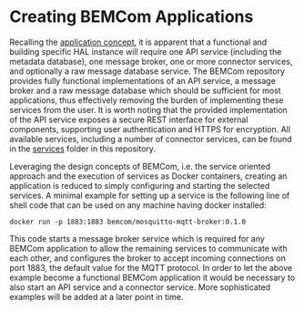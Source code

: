 # Creating BEMCom Applications

Recalling the [application concept](./01_concepts.md), it is apparent that a functional and building specific HAL instance will require one API service (including the metadata database), one message broker, one or more connector services, and optionally a raw message database service. The BEMCom repository provides fully functional implementations of an API service, a message broker and a raw message database which should be sufficient for most applications, thus effectively removing the burden of implementing these services from the user. It is worth noting that the provided implementation of the API service exposes a secure REST interface for external components, supporting user authentication and HTTPS for encryption. All available services, including a number of connector services, can be found in the [services](../services/) folder in this repository.

Leveraging the design concepts of BEMCom, i.e. the service oriented approach and the execution of services as Docker containers, creating an application is reduced to simply configuring and starting the selected services. A minimal example for setting up a service is the following line of shell code that can be used  on any machine having docker installed:
```
docker run -p 1883:1883 bemcom/mosquitto-mqtt-broker:0.1.0
```
This code starts a message broker service which is required for any BEMCom application to allow the remaining services to communicate with each other, and configures the broker to accept incoming connections on port 1883, the default value for the MQTT protocol. In order to let the above example become a functional BEMCom application it would be necessary to also start an API service and a connector service. More sophisticated examples will be added at a later point in time.

